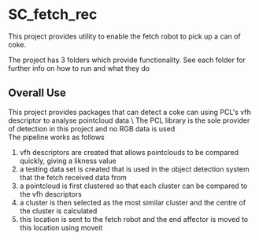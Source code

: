 # SC_fetch_rec

This project provides utility to enable the fetch robot to pick up a can of coke.

The project has 3 folders which provide functionality. See each folder for further info on how to run and what they do
## Overall Use
This project provides packages that can detect a coke can using PCL's vfh descriptor to analyse pointcloud data \ 
The PCL library is the sole provider of detection in this project and no RGB data is used\
The pipeline works as follows 
1. vfh descriptors are created that allows pointclouds to be compared quickly, giving a likness value
2. a testing data set is created that is used in the object detection system that the fetch received data from
3. a pointcloud is first clustered so that each cluster can be compared to the vfh descriptors
4. a cluster is then selected as the most similar cluster and the centre of the cluster is calculated
5. this location is sent to the fetch robot and the end affector is moved to this location using moveit
